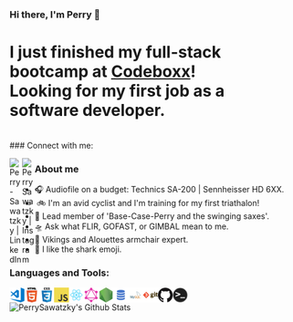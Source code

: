 ### Hi there, I'm Perry 👋
# I just finished my full-stack bootcamp at [Codeboxx][codeboxx]! <br /> Looking for my first job as a software developer.
<br />
### Connect with me:

[<img align="left" alt="Perry-Sawatzky | LinkedIn" width="22px" src="https://cdn.jsdelivr.net/npm/simple-icons@v3/icons/linkedin.svg" />][linkedin]
[<img align="left" alt="PerrySawatzky | Instagram" width="22px" src="https://cdn.jsdelivr.net/npm/simple-icons@v3/icons/instagram.svg" />][instagram]

### About me
- 🎧 Audiofile on a budget: Technics SA-200 | Sennheisser HD 6XX.
- - 🚲 I'm an avid cyclist and I'm training for my first triathalon! 
- 🎷 Lead member of 'Base-Case-Perry and the swinging saxes'.
- 🛸 Ask what FLIR, GOFAST, or GIMBAL mean to me.
- 🏈 Vikings and Alouettes armchair expert.
- 🦈 I like the shark emoji.

### Languages and Tools:

<img align="left" alt="Visual Studio Code" width="26px" src="https://raw.githubusercontent.com/github/explore/80688e429a7d4ef2fca1e82350fe8e3517d3494d/topics/visual-studio-code/visual-studio-code.png" />
<img align="left" alt="HTML5" width="26px" src="https://raw.githubusercontent.com/github/explore/80688e429a7d4ef2fca1e82350fe8e3517d3494d/topics/html/html.png" />
<img align="left" alt="CSS3" width="26px" src="https://raw.githubusercontent.com/github/explore/80688e429a7d4ef2fca1e82350fe8e3517d3494d/topics/css/css.png" />
<img align="left" alt="JavaScript" width="26px" src="https://raw.githubusercontent.com/github/explore/80688e429a7d4ef2fca1e82350fe8e3517d3494d/topics/javascript/javascript.png" />
<img align="left" alt="React" width="26px" src="https://raw.githubusercontent.com/github/explore/80688e429a7d4ef2fca1e82350fe8e3517d3494d/topics/react/react.png" />
<img align="left" alt="GraphQL" width="26px" src="https://raw.githubusercontent.com/github/explore/80688e429a7d4ef2fca1e82350fe8e3517d3494d/topics/graphql/graphql.png" />
<img align="left" alt="Node.js" width="26px" src="https://raw.githubusercontent.com/github/explore/80688e429a7d4ef2fca1e82350fe8e3517d3494d/topics/nodejs/nodejs.png" />
<img align="left" alt="SQL" width="26px" src="https://raw.githubusercontent.com/github/explore/80688e429a7d4ef2fca1e82350fe8e3517d3494d/topics/sql/sql.png" />
<img align="left" alt="MySQL" width="26px" src="https://raw.githubusercontent.com/github/explore/80688e429a7d4ef2fca1e82350fe8e3517d3494d/topics/mysql/mysql.png" />
<img align="left" alt="Git" width="26px" src="https://raw.githubusercontent.com/github/explore/80688e429a7d4ef2fca1e82350fe8e3517d3494d/topics/git/git.png" />
<img align="left" alt="GitHub" width="26px" src="https://raw.githubusercontent.com/github/explore/78df643247d429f6cc873026c0622819ad797942/topics/github/github.png" />
<img align="left" alt="Terminal" width="26px" src="https://raw.githubusercontent.com/github/explore/80688e429a7d4ef2fca1e82350fe8e3517d3494d/topics/terminal/terminal.png" />

<img align="left" alt="PerrySawatzky's Github Stats" src="https://github-readme-stats.vercel.app/api?username=PerrySawatzky&show_icons=true&hide_border=true" />


[codeboxx]: https://codeboxx.biz/
[linkedin]: www.linkedin.com/in/perry-sawatzky
[instagram]:https://www.instagram.com/perry.sawatzky/
<!--
**PerrySawatzky/PerrySawatzky** is a ✨ _special_ ✨ repository because its `README.md` (this file) appears on your GitHub profile.

Here are some ideas to get you started:

- 🔭 I’m currently working on ...
- 🌱 I’m currently learning ...
- 👯 I’m looking to collaborate on ...
- 🤔 I’m looking for help with ...
- 💬 Ask me about ...
- 📫 How to reach me: Sawatzky.Perry@Gmail.com
- ⚡ Fun fact: ...
-->
